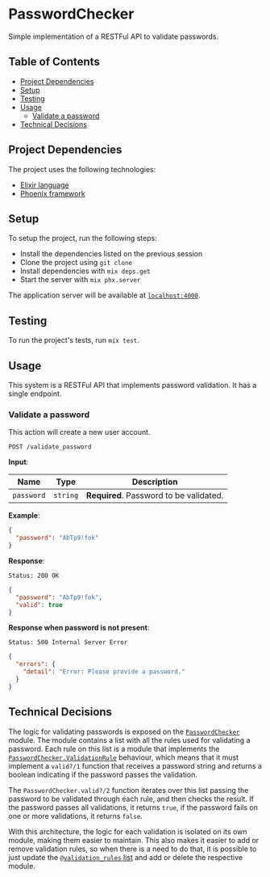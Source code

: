 # PasswordChecker

Simple implementation of a RESTFul API to validate passwords.

## Table of Contents

* [Project Dependencies](#project-dependencies)
* [Setup](#setup)
* [Testing](#testing)
* [Usage](#usage)
  * [Validate a password](#validate-a-password)
* [Technical Decisions](#technical-decisions)

## Project Dependencies

The project uses the following technologies:
* [Elixir language](https://elixir-lang.org/)
* [Phoenix framework](https://www.phoenixframework.org/)

## Setup

To setup the project, run the following steps:
* Install the dependencies listed on the previous session
* Clone the project using `git clone`
* Install dependencies with `mix deps.get`
* Start the server with `mix phx.server`

The application server will be available at [`localhost:4000`](http://localhost:4000).

## Testing

To run the project's tests, run `mix test`.

## Usage

This system is a RESTFul API that implements password validation. It has a
single endpoint.

### Validate a password

This action will create a new user account.

```
POST /validate_password
```

**Input**:

| Name                    | Type     | Description                                      |
| ----------------------- | -------- | ------------------------------------------------ |
| `password`              | `string` | **Required**. Password to be validated.              |

**Example**:

```json
{
  "password": "AbTp9!fok"
}
```

**Response**:

```
Status: 200 OK
```
```json
{
  "password": "AbTp9!fok",
  "valid": true
}
```

**Response when password is not present**:

```
Status: 500 Internal Server Error
```
```json
{
  "errors": {
    "detail": "Error: Please provide a password."
  }
}
```

## Technical Decisions

The logic for validating passwords is exposed on the
[`PasswordChecker`](/lib/password_checker.ex) module. The module contains a list
with all the rules used for validating a password. Each rule on this list is a
module that implements the
[`PasswordChecker.ValidationRule`](lib/password_checker/validation_rule.ex)
behaviour, which means that it must implement a `valid?/1` function that receives
a password string and returns a boolean indicating if the password passes the
validation.

The `PasswordChecker.valid?/2` function iterates over this list passing the
password to be validated through each rule, and then checks the result. If the
password passes all validations, it returns `true`, if the password fails on one
or more validations, it returns `false`.

With this architecture, the logic for each validation is isolated on its own
module, making them easier to maintain. This also makes it easier to add or
remove validation rules, so when there is a need to do that, it is possible to
just update the [`@validation_rules` list](lib/password_checker.ex#L7) and add
or delete the respective module.

